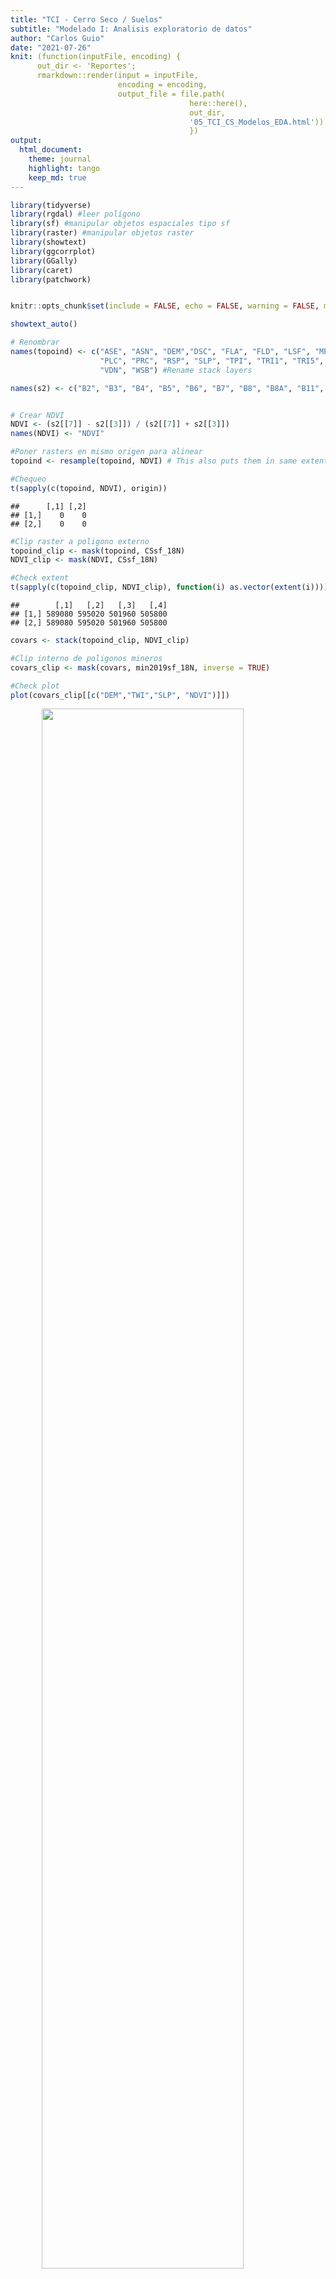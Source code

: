 ```yaml
---
title: "TCI - Cerro Seco / Suelos"
subtitle: "Modelado I: Analisis exploratorio de datos"
author: "Carlos Guio"
date: "2021-07-26"
knit: (function(inputFile, encoding) { 
      out_dir <- 'Reportes';
      rmarkdown::render(input = inputFile,
                        encoding = encoding, 
                        output_file = file.path(
                                        here::here(), 
                                        out_dir, 
                                        '05_TCI_CS_Modelos_EDA.html'))
                                        })
output:
  html_document:
    theme: journal
    highlight: tango
    keep_md: true
---
```



```r
library(tidyverse)
library(rgdal) #leer polígono
library(sf) #manipular objetos espaciales tipo sf
library(raster) #manipular objetos raster
library(showtext)
library(ggcorrplot)
library(GGally)
library(caret)
library(patchwork)


knitr::opts_chunk$set(include = FALSE, echo = FALSE, warning = FALSE, message = FALSE, fig.align="center", fig.showtext = TRUE, fig.retina = 1, dpi = 300, out.width = "80%")

showtext_auto()
```






```r
# Renombrar
names(topoind) <- c("ASE", "ASN", "DEM","DSC", "FLA", "FLD", "LSF", "MPI",
                    "PLC", "PRC", "RSP", "SLP", "TPI", "TRI1", "TRI5", "TWI", "USC", 
                    "VDN", "WSB") #Rename stack layers

names(s2) <- c("B2", "B3", "B4", "B5", "B6", "B7", "B8", "B8A", "B11", "B12") 


# Crear NDVI
NDVI <- (s2[[7]] - s2[[3]]) / (s2[[7]] + s2[[3]])
names(NDVI) <- "NDVI"

#Poner rasters en mismo origen para alinear
topoind <- resample(topoind, NDVI) # This also puts them in same extent

#Chequeo
t(sapply(c(topoind, NDVI), origin))
```

```
##      [,1] [,2]
## [1,]    0    0
## [2,]    0    0
```

```r
#Clip raster a poligono externo
topoind_clip <- mask(topoind, CSsf_18N)
NDVI_clip <- mask(NDVI, CSsf_18N)

#Check extent 
t(sapply(c(topoind_clip, NDVI_clip), function(i) as.vector(extent(i))))
```

```
##        [,1]   [,2]   [,3]   [,4]
## [1,] 589080 595020 501960 505800
## [2,] 589080 595020 501960 505800
```

```r
covars <- stack(topoind_clip, NDVI_clip)

#Clip interno de poligonos mineros
covars_clip <- mask(covars, min2019sf_18N, inverse = TRUE)

#Check plot
plot(covars_clip[[c("DEM","TWI","SLP", "NDVI")]])
```

<img src="C:\Users\cguio\DOCUME~1\Terrae\TCI_CE~1\_Git\Reportes\05_TCI~1/figure-html/prep_covar-1.png" width="80%" style="display: block; margin: auto;" />

```r
# Crear set de puntos para entrenamiento y test. Usar raster::extract por interferencia con tidyr
sitio_modelo <- sitio[,c("ID","SECUENCIA","long","lat")]
coordinates(sitio_modelo) <- ~  long + lat
proj4string(sitio_modelo) <- "+proj=longlat +datum=WGS84 +no_defs"
sitio_modelo_18N <- st_as_sf(sitio_modelo) %>% st_transform(crs = 32618)

covars_puntos <- raster::extract(covars_clip, sitio_modelo_18N)

full_set <- cbind(data.frame(secuencia = sitio_modelo_18N[["SECUENCIA"]],
                             long = st_coordinates(sitio_modelo_18N)[, 1], 
                             lat = st_coordinates(sitio_modelo_18N)[, 2]), 
                     covars_puntos) %>%
          #drop_na() %>%
          dplyr::mutate(secuencia = as.factor(secuencia))
  
#Clip raster a poligono externo: 
# se hace al final, porque algunos puntos para entrenamiento caen fuera del poligono
covars_clip <- mask(covars_clip, CSsf_18N)

# Crear df de variables
covars_df <- as.data.frame(covars_clip, xy= TRUE, na.rm = TRUE) %>% 
  rename(long = x, lat = y)
```








Preguntas...


Resume


¿Que covariables están altamente correlacionadas?:_ corrplot







¿Estan las clases balanceadas?: barplot

¿Cuantas clases podrian reconocerse sin supervisión?: kmeans, pca?

¿Como son las curvas de densidad de las cuatro secuencias para cada predictor?: caret feature plot

¿Que covariavles tienen varianza cero o muy baja?



¿Que tan representativos son los puntos de entrenamiento y test en relación a las covariables del raster?: dot plot de la distribución de cada covariable, identificando los puntos de las secuencias


```r
# Distribución de identificación de puntos de entrenamiento y test
covars_norm_l %>% 
  filter(covariables %in% c("DEM", "NDVI", "TWI", "SLP")) %>%
  filter(seq_len(nrow(.)) %in% sample(1:nrow(.), 800) |(set == "train" | set == "test"))%>%
ggplot() +
  ggdist::geom_dots(aes(x = valores, y = covariables, fill = set, color = set), point_size = 0.3) +
  theme(axis.title = element_blank(),
        axis.ticks.y = element_blank(),
        panel.grid.major.y = element_line(colour = "grey") )
```

<img src="C:\Users\cguio\DOCUME~1\Terrae\TCI_CE~1\_Git\Reportes\05_TCI~1/figure-html/plot_distr-1.png" width="80%" style="display: block; margin: auto;" />

